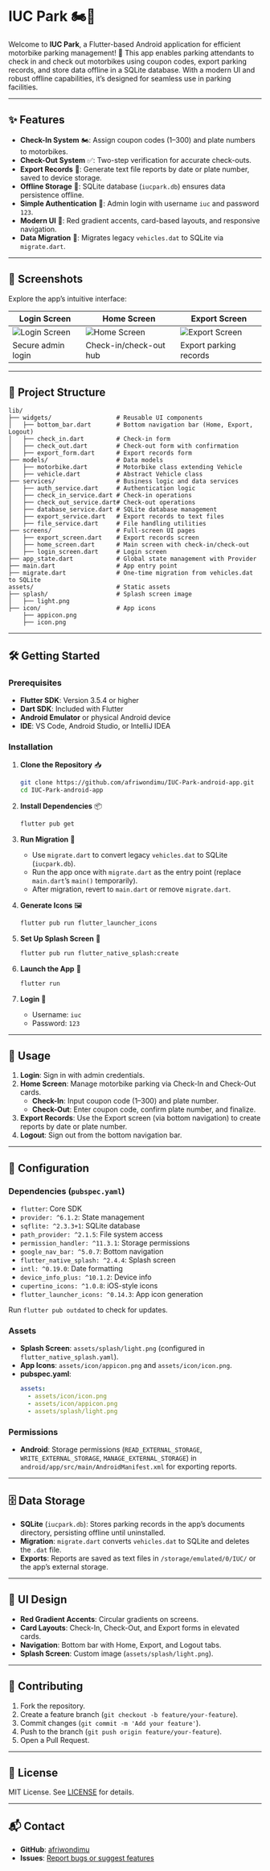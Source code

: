 # IUC Park 🏍️📱

Welcome to **IUC Park**, a Flutter-based Android application for efficient motorbike parking management! 🌟 This app enables parking attendants to check in and check out motorbikes using coupon codes, export parking records, and store data offline in a SQLite database. With a modern UI and robust offline capabilities, it’s designed for seamless use in parking facilities.


---

## ✨ Features

- **Check-In System** 🏍️: Assign coupon codes (1–300) and plate numbers to motorbikes.
- **Check-Out System** ✅: Two-step verification for accurate check-outs.
- **Export Records** 📄: Generate text file reports by date or plate number, saved to device storage.
- **Offline Storage** 💾: SQLite database (`iucpark.db`) ensures data persistence offline.
- **Simple Authentication** 🔐: Admin login with username `iuc` and password `123`.
- **Modern UI** 🎨: Red gradient accents, card-based layouts, and responsive navigation.
- **Data Migration** 🔄: Migrates legacy `vehicles.dat` to SQLite via `migrate.dart`.

---

## 📸 Screenshots

Explore the app’s intuitive interface:

| **Login Screen** | **Home Screen** | **Export Screen** |
|------------------|-----------------|-------------------|
| ![Login Screen](https://raw.githubusercontent.com/afriwondimu/IUC-Park-android-app/refs/heads/main/assets/screenshots/Loginsample.jpg) | ![Home Screen](https://raw.githubusercontent.com/afriwondimu/IUC-Park-android-app/refs/heads/main/assets/screenshots/homesample.jpg) | ![Export Screen](https://raw.githubusercontent.com/afriwondimu/IUC-Park-android-app/refs/heads/main/assets/screenshots/exportssample.jpg) |
| Secure admin login | Check-in/check-out hub | Export parking records |

---

## 📂 Project Structure

```
lib/
├── widgets/                  # Reusable UI components
│   ├── bottom_bar.dart       # Bottom navigation bar (Home, Export, Logout)
│   ├── check_in.dart         # Check-in form
│   ├── check_out.dart        # Check-out form with confirmation
│   ├── export_form.dart      # Export records form
├── models/                   # Data models
│   ├── motorbike.dart        # Motorbike class extending Vehicle
│   ├── vehicle.dart          # Abstract Vehicle class
├── services/                 # Business logic and data services
│   ├── auth_service.dart     # Authentication logic
│   ├── check_in_service.dart # Check-in operations
│   ├── check_out_service.dart# Check-out operations
│   ├── database_service.dart # SQLite database management
│   ├── export_service.dart   # Export records to text files
│   ├── file_service.dart     # File handling utilities
├── screens/                  # Full-screen UI pages
│   ├── export_screen.dart    # Export records screen
│   ├── home_screen.dart      # Main screen with check-in/check-out
│   ├── login_screen.dart     # Login screen
├── app_state.dart            # Global state management with Provider
├── main.dart                 # App entry point
├── migrate.dart              # One-time migration from vehicles.dat to SQLite
assets/                       # Static assets
├── splash/                   # Splash screen image
│   ├── light.png
├── icon/                     # App icons
    ├── appicon.png
    ├── icon.png
```

---

## 🛠️ Getting Started

### Prerequisites
- **Flutter SDK**: Version 3.5.4 or higher
- **Dart SDK**: Included with Flutter
- **Android Emulator** or physical Android device
- **IDE**: VS Code, Android Studio, or IntelliJ IDEA

### Installation
1. **Clone the Repository** 📥
   ```bash
   git clone https://github.com/afriwondimu/IUC-Park-android-app.git
   cd IUC-Park-android-app
   ```

2. **Install Dependencies** 📦
   ```bash
   flutter pub get
   ```

3. **Run Migration** 🔄
   - Use `migrate.dart` to convert legacy `vehicles.dat` to SQLite (`iucpark.db`).
   - Run the app once with `migrate.dart` as the entry point (replace `main.dart`’s `main()` temporarily).
   - After migration, revert to `main.dart` or remove `migrate.dart`.

4. **Generate Icons** 🖼️
   ```bash
   flutter pub run flutter_launcher_icons
   ```

5. **Set Up Splash Screen** 🌟
   ```bash
   flutter pub run flutter_native_splash:create
   ```

6. **Launch the App** 🚀
   ```bash
   flutter run
   ```

7. **Login** 🔑
   - Username: `iuc`
   - Password: `123`

---

## 📱 Usage

1. **Login**: Sign in with admin credentials.
2. **Home Screen**: Manage motorbike parking via Check-In and Check-Out cards.
   - **Check-In**: Input coupon code (1–300) and plate number.
   - **Check-Out**: Enter coupon code, confirm plate number, and finalize.
3. **Export Records**: Use the Export screen (via bottom navigation) to create reports by date or plate number.
4. **Logout**: Sign out from the bottom navigation bar.

---

## 🔧 Configuration

### Dependencies (`pubspec.yaml`)
- `flutter`: Core SDK
- `provider: ^6.1.2`: State management
- `sqflite: ^2.3.3+1`: SQLite database
- `path_provider: ^2.1.5`: File system access
- `permission_handler: ^11.3.1`: Storage permissions
- `google_nav_bar: ^5.0.7`: Bottom navigation
- `flutter_native_splash: ^2.4.4`: Splash screen
- `intl: ^0.19.0`: Date formatting
- `device_info_plus: ^10.1.2`: Device info
- `cupertino_icons: ^1.0.8`: iOS-style icons
- `flutter_launcher_icons: ^0.14.3`: App icon generation

Run `flutter pub outdated` to check for updates.

### Assets
- **Splash Screen**: `assets/splash/light.png` (configured in `flutter_native_splash.yaml`).
- **App Icons**: `assets/icon/appicon.png` and `assets/icon/icon.png`.
- **pubspec.yaml**:
  ```yaml
  assets:
    - assets/icon/icon.png
    - assets/icon/appicon.png
    - assets/splash/light.png
  ```

### Permissions
- **Android**: Storage permissions (`READ_EXTERNAL_STORAGE`, `WRITE_EXTERNAL_STORAGE`, `MANAGE_EXTERNAL_STORAGE`) in `android/app/src/main/AndroidManifest.xml` for exporting reports.

---

## 🗄️ Data Storage

- **SQLite** (`iucpark.db`): Stores parking records in the app’s documents directory, persisting offline until uninstalled.
- **Migration**: `migrate.dart` converts `vehicles.dat` to SQLite and deletes the `.dat` file.
- **Exports**: Reports are saved as text files in `/storage/emulated/0/IUC/` or the app’s external storage.

---

## 🎨 UI Design

- **Red Gradient Accents**: Circular gradients on screens.
- **Card Layouts**: Check-In, Check-Out, and Export forms in elevated cards.
- **Navigation**: Bottom bar with Home, Export, and Logout tabs.
- **Splash Screen**: Custom image (`assets/splash/light.png`).

---

## 🤝 Contributing

1. Fork the repository.
2. Create a feature branch (`git checkout -b feature/your-feature`).
3. Commit changes (`git commit -m 'Add your feature'`).
4. Push to the branch (`git push origin feature/your-feature`).
5. Open a Pull Request.

---

## 📜 License

MIT License. See [LICENSE](LICENSE) for details.

---

## 📬 Contact

- **GitHub**: [afriwondimu](https://github.com/afriwondimu)
- **Issues**: [Report bugs or suggest features](https://github.com/afriwondimu/IUC-Park-android-app/issues)
